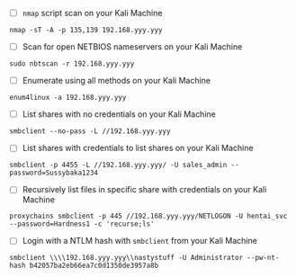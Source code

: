 
- [ ] `nmap` script scan on your Kali Machine
```
nmap -sT -A -p 135,139 192.168.yyy.yyy
```

- [ ] Scan for open NETBIOS nameservers on your Kali Machine
```
sudo nbtscan -r 192.168.yyy.yyy
```

- [ ] Enumerate using all methods on your Kali Machine
```
enum4linux -a 192.168.yyy.yyy
```

- [ ] List shares with no credentials on your Kali Machine
```
smbclient --no-pass -L //192.168.yyy.yyy
```

- [ ] List shares with credentials to list shares on your Kali Machine
```
smbclient -p 4455 -L //192.168.yyy.yyy/ -U sales_admin --password=Sussybaka1234
```

- [ ] Recursively list files in specific share with credentials on your Kali Machine
```
proxychains smbclient -p 445 //192.168.yyy.yyy/NETLOGON -U hentai_svc --password=Hardness1 -c 'recurse;ls'
```

- [ ] Login with a NTLM hash with `smbclient` from your Kali Machine
```
smbclient \\\\192.168.yyy.yyy\\nastystuff -U Administrator --pw-nt-hash b42057ba2eb66ea7c0d1350de3957a8b
```
